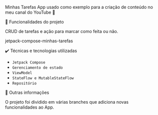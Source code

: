 Minhas Tarefas
App usado como exemplo para a criação de conteúdo no meu canal do YouTube 🙂

🔨 Funcionalidades do projeto

CRUD de tarefas e ação para marcar como feita ou não.

jetpack-compose-minhas-tarefas

✔️ Técnicas e tecnologias utilizadas

- `Jetpack Compose`
- `Gerenciamento de estado`
- `ViewModel`
- `StateFlow e MutableStateFlow`
- `Repositório`
  
📝 Outras informações

O projeto foi dividido em várias branches que adiciona novas funcionalidades ao App.
